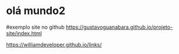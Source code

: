 
# olá mundo2

#exemplo site no github
https://gustavoguanabara.github.io/projeto-site/index.html

https://williamdeveloper.github.io/links/

